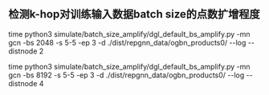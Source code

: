 ## 检测k-hop对训练输入数据batch size的点数扩增程度

time python3 simulate/batch_size_amplify/dgl_default_bs_amplify.py -mn gcn -bs 2048 -s 5-5 -ep 3 -d ./dist/repgnn_data/ogbn_products0/ --log --distnode 2

time python3 simulate/batch_size_amplify/dgl_default_bs_amplify.py -mn gcn -bs 8192 -s 5-5 -ep 3 -d ./dist/repgnn_data/ogbn_products0/ --log --distnode 4

